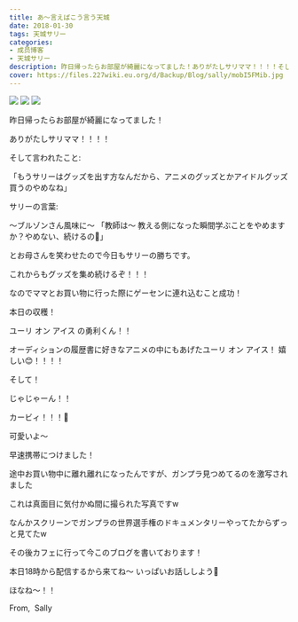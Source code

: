 ```yaml
---
title: あ〜言えばこう言う天城
date: 2018-01-30
tags: 天城サリー
categories: 
- 成员博客
- 天城サリー
description: 昨日帰ったらお部屋が綺麗になってました！ありがたしサリママ！！！！そして言われたこと：「もうサリーはグッズを出す方なんだから、アニメのグッズとかアイドルグッズ買うのやめなね」サリーの言葉：〜ブルゾン...
cover: https://files.227wiki.eu.org/d/Backup/Blog/sally/mobI5FMib.jpg 
---
```

![](https://files.227wiki.eu.org/d/Backup/Blog/sally/mobI5FMib.jpg)
![](https://files.227wiki.eu.org/d/Backup/Blog/sally/mobxH5U4B.jpg)
![](https://files.227wiki.eu.org/d/Backup/Blog/sally/mob1cMl52.jpg)

昨日帰ったらお部屋が綺麗になってました！


ありがたしサリママ！！！！


そして言われたこと:


「もうサリーはグッズを出す方なんだから、アニメのグッズとかアイドルグッズ買うのやめなね」


サリーの言葉:

〜ブルゾンさん風味に〜
「教師は〜 教える側になった瞬間学ぶことをやめますか？やめない、続けるの💙」


とお母さんを笑わせたので今日もサリーの勝ちです。


これからもグッズを集め続けるぞ！！！


なのでママとお買い物に行った際にゲーセンに連れ込むこと成功！


本日の収穫！

ユーリ オン アイス の勇利くん！！

オーディションの履歴書に好きなアニメの中にもあげたユーリ オン アイス！ 嬉しい😊！！！！

そして！


じゃじゃーん！！

カービィ！！！💖

可愛いよ〜

早速携帯につけました！

途中お買い物中に離れ離れになったんですが、ガンプラ見つめてるのを激写されました


これは真面目に気付かぬ間に撮られた写真ですw


なんかスクリーンでガンプラの世界選手権のドキュメンタリーやってたからずっと見てたw


その後カフェに行って今このブログを書いております！


本日18時から配信するから来てね〜 いっぱいお話ししよう💙


ほなね〜！！


From, 
Sally 














